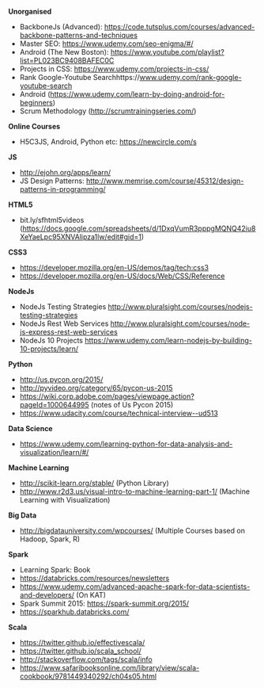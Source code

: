 **Unorganised**
* BackboneJs (Advanced): https://code.tutsplus.com/courses/advanced-backbone-patterns-and-techniques
* Master SEO: https://www.udemy.com/seo-enigma/#/
* Android (The New Boston): https://www.youtube.com/playlist?list=PL023BC9408BAFEC0C
* Projects in CSS: https://www.udemy.com/projects-in-css/
* Rank Google-Youtube Searchhttps://www.udemy.com/rank-google-youtube-search
* Android (https://www.udemy.com/learn-by-doing-android-for-beginners)
* Scrum Methodology (http://scrumtrainingseries.com/)

**Online Courses**
* H5C3JS, Android, Python etc: https://newcircle.com/s

**JS**
* http://ejohn.org/apps/learn/
* JS Design Patterns: http://www.memrise.com/course/45312/design-patterns-in-programming/

**HTML5**
* bit.ly/sfhtml5videos (https://docs.google.com/spreadsheets/d/1DxqVumR3pppgMQNQ42iu8XeYaeLpc95XNVAlipza1lw/edit#gid=1)

**CSS3**
* https://developer.mozilla.org/en-US/demos/tag/tech:css3
* https://developer.mozilla.org/en-US/docs/Web/CSS/Reference

**NodeJs**
* NodeJs Testing Strategies http://www.pluralsight.com/courses/nodejs-testing-strategies
* NodeJs Rest Web Services http://www.pluralsight.com/courses/node-js-express-rest-web-services
* NodeJs 10 Projects https://www.udemy.com/learn-nodejs-by-building-10-projects/learn/

**Python**
* http://us.pycon.org/2015/
* http://pyvideo.org/category/65/pycon-us-2015
* https://wiki.corp.adobe.com/pages/viewpage.action?pageId=1000644995 (notes of Us Pycon 2015)
* https://www.udacity.com/course/technical-interview--ud513

**Data Science**
* https://www.udemy.com/learning-python-for-data-analysis-and-visualization/learn/#/

**Machine Learning**
* http://scikit-learn.org/stable/ (Python Library)
* http://www.r2d3.us/visual-intro-to-machine-learning-part-1/ (Machine Learning with Visualization)

**Big Data**
* http://bigdatauniversity.com/wpcourses/ (Multiple Courses based on Hadoop, Spark, R)

**Spark**
* Learning Spark: Book
* https://databricks.com/resources/newsletters
* https://www.udemy.com/advanced-apache-spark-for-data-scientists-and-developers/ (On KAT)
* Spark Summit 2015: https://spark-summit.org/2015/
* https://sparkhub.databricks.com/ 

**Scala**
* https://twitter.github.io/effectivescala/
* https://twitter.github.io/scala_school/
* http://stackoverflow.com/tags/scala/info
* https://www.safaribooksonline.com/library/view/scala-cookbook/9781449340292/ch04s05.html

